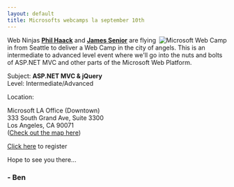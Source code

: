 ```yaml
---
layout: default
title: Microsofts webcamps la september 10th
---
```


<p><img src="http://www.webcamps.ms/media/358/webcampbadge100.png" style="float:right" alt="Microsoft Web Camp" title="" />Web Ninjas <strong><a href='http://www.haacked.com' target='&#95;new'>Phil Haack</a></strong> and <strong><a href='http://www.jamessenior.com/' target='&#95;new'>James Senior</a></strong> are flying in from Seattle to deliver a Web Camp in the city of angels.  This is an intermediate to advanced level event where we'll go into the nuts and bolts of ASP.NET MVC and other parts of the Microsoft Web Platform.</p>

<p>Subject: <strong>ASP.NET MVC &amp; jQuery</strong><br />
Level: Intermediate/Advanced</p>

<p>Location:</p>

<p>Microsoft LA Office (Downtown)<br />
333 South Grand Ave, Suite 3300<br />
Los Angeles, CA 90071<br />
(<a href="http://local.live.com/default.aspx?v=2&amp;cp=34.052653~-118.251721&amp;style=r&amp;lvl=14&amp;scene=1890868&amp;sp=Point.pp7wy454c3mv&#95;333%20S%20Grand%20Ave%2c%20Los%20Angeles%2c%20CA%2090071%2c%20United%20States&#95;&#95;&#95;" target="&#95;new" title="Event Location">Check out the map here</a>)</p>

<p><a href="http://www.webcamps.ms/la-pre-registration-survey.aspx" title="Web Camp LA information">Click here</a> to register</p>

<p>Hope to see you there...</p>

<h3>- Ben</h3>